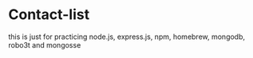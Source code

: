 # Contact-list
 this is just for practicing node.js, express.js, npm, homebrew, mongodb, robo3t and mongosse

